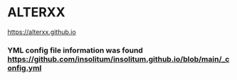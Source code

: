 # ALTERXX
https://alterxx.github.io


### YML config file information was found https://github.com/insolitum/insolitum.github.io/blob/main/_config.yml
